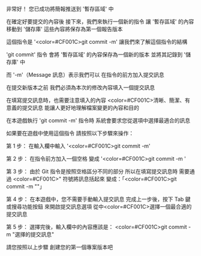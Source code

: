 非常好！
您已成功將簡報推送到 '暫存區域' 中

在確定好要提交的內容後
接下來，我們來執行一個新的指令
讓 '暫存區域' 的內容移動到 '儲存庫'
這些內容將保存為第一個報告版本

這個指令是 '<color=#CF001C>git commit -m</color>'
讓我們來了解這個指令的結構

'git commit' 指令
會將 '暫存區域' 的內容保存為一個新的版本
並將其記錄到 '儲存庫' 中

而 '-m'（Message 訊息）表示我們可以
在指令的前方加入提交訊息 

在提交新版本之前
我們必須為本次的修改內容填入一個提交訊息

在填寫提交訊息時，也需要注意填入的內容
<color=#CF001C>清晰、簡潔、有意義</color>的提交訊息
能讓人更好地理解檔案變更的內容和目的

在本遊戲執行 'git commit -m' 指令時
系統會要求您從選項中選擇最適合的訊息

如果要在遊戲中使用這個指令
請按照以下步驟來操作：

第 1 步：
在輸入欄中輸入 '<color=#CF001C>git commit -m</color>'

第 2 步：
在指令前方加入一個空格
變成 '<color=#CF001C>git commit -m </color>'

第 3 步：
由於 Git 指令是按照空格區分不同的部分
所以在填寫提交訊息時
需要通過 <color=#CF001C>"</color> 符號將訊息括起來
變成：「<color=#CF001C>git commit -m ""</color>」

第 4 步：
在本遊戲中，您不需要手動輸入提交訊息
完成上一步後，按下 Tab 鍵或搜尋功能按鈕
來開啟提交訊息選項
從中<color=#CF001C>選擇一個最合適的提交訊息</color>

第 5 步：
選擇完後，輸入欄中的內容應該是：
<color=#CF001C>git commit -m "選擇的提交訊息"</color>

請您按照以上步驟
創建您的第一個專案版本吧